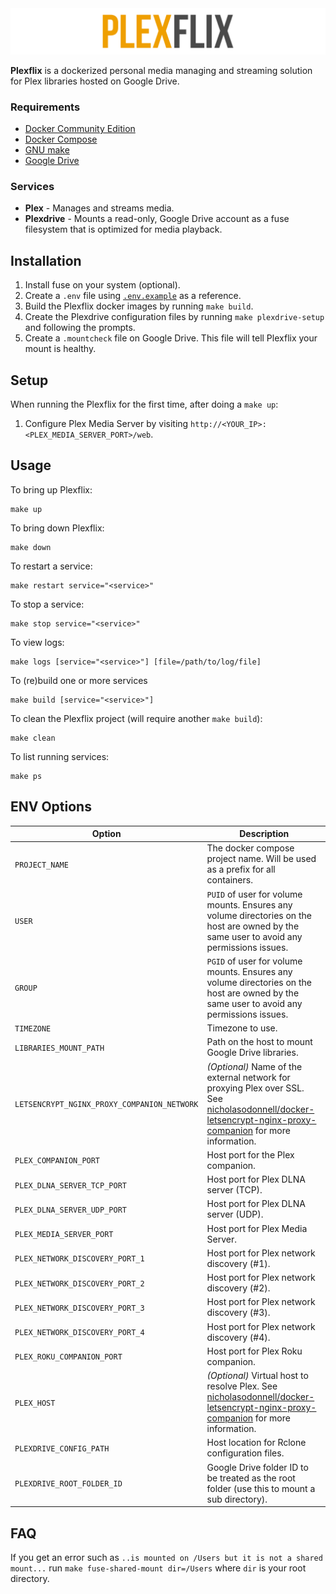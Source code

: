<img src="logo/logo.png" />

**Plexflix** is a dockerized personal media managing and streaming solution for Plex libraries hosted on Google Drive.

### Requirements

- [Docker Community Edition](https://www.docker.com/community-edition)
- [Docker Compose](https://docs.docker.com/compose/)
- [GNU make](https://www.gnu.org/software/make/)
- [Google Drive](https://drive.google.com/)

### Services

- **Plex** - Manages and streams media.
- **Plexdrive** - Mounts a read-only, Google Drive account as a fuse filesystem that is optimized for media playback.

## Installation

1. Install fuse on your system (optional).
2. Create a `.env` file using [`.env.example`](.env.example) as a reference.
3. Build the Plexflix docker images by running `make build`.
4. Create the Plexdrive configuration files by running `make plexdrive-setup` and following the prompts.
5. Create a `.mountcheck` file on Google Drive. This file will tell Plexflix your mount is healthy.

## Setup

When running the Plexflix for the first time, after doing a `make up`:

1. Configure Plex Media Server by visiting `http://<YOUR_IP>:<PLEX_MEDIA_SERVER_PORT>/web`.

## Usage

To bring up Plexflix:

```
make up
```

To bring down Plexflix:

```
make down
```

To restart a service:

```
make restart service="<service>"
```

To stop a service:

```
make stop service="<service>"
```

To view logs:

```
make logs [service="<service>"] [file=/path/to/log/file]
```

To (re)build one or more services

```
make build [service="<service>"]
```

To clean the Plexflix project (will require another `make build`):

```
make clean
```

To list running services:

```
make ps
```

## ENV Options

| Option                                      | Description                                                                                                                                                                                                                               |
| ------------------------------------------- | ----------------------------------------------------------------------------------------------------------------------------------------------------------------------------------------------------------------------------------------- |
| `PROJECT_NAME`                              | The docker compose project name. Will be used as a prefix for all containers.                                                                                                                                                             |
| `USER`                                      | `PUID` of user for volume mounts. Ensures any volume directories on the host are owned by the same user to avoid any permissions issues.                                                                                                  |
| `GROUP`                                     | `PGID` of user for volume mounts. Ensures any volume directories on the host are owned by the same user to avoid any permissions issues.                                                                                                  |
| `TIMEZONE`                                  | Timezone to use.                                                                                                                                                                                                                          |
| `LIBRARIES_MOUNT_PATH`                      | Path on the host to mount Google Drive libraries.                                                                                                                                                                                         |
| `LETSENCRYPT_NGINX_PROXY_COMPANION_NETWORK` | _(Optional)_ Name of the external network for proxying Plex over SSL. See [nicholasodonnell/docker-letsencrypt-nginx-proxy-companion](https://github.com/nicholasodonnell/docker-letsencrypt-nginx-proxy-companion) for more information. |
| `PLEX_COMPANION_PORT`                       | Host port for the Plex companion.                                                                                                                                                                                                         |
| `PLEX_DLNA_SERVER_TCP_PORT`                 | Host port for Plex DLNA server (TCP).                                                                                                                                                                                                     |
| `PLEX_DLNA_SERVER_UDP_PORT`                 | Host port for Plex DLNA server (UDP).                                                                                                                                                                                                     |
| `PLEX_MEDIA_SERVER_PORT`                    | Host port for Plex Media Server.                                                                                                                                                                                                          |
| `PLEX_NETWORK_DISCOVERY_PORT_1`             | Host port for Plex network discovery (#1).                                                                                                                                                                                                |
| `PLEX_NETWORK_DISCOVERY_PORT_2`             | Host port for Plex network discovery (#2).                                                                                                                                                                                                |
| `PLEX_NETWORK_DISCOVERY_PORT_3`             | Host port for Plex network discovery (#3).                                                                                                                                                                                                |
| `PLEX_NETWORK_DISCOVERY_PORT_4`             | Host port for Plex network discovery (#4).                                                                                                                                                                                                |
| `PLEX_ROKU_COMPANION_PORT`                  | Host port for Plex Roku companion.                                                                                                                                                                                                        |
| `PLEX_HOST`                                 | _(Optional)_ Virtual host to resolve Plex. See [nicholasodonnell/docker-letsencrypt-nginx-proxy-companion](https://github.com/nicholasodonnell/docker-letsencrypt-nginx-proxy-companion) for more information.                            |
| `PLEXDRIVE_CONFIG_PATH`                     | Host location for Rclone configuration files.                                                                                                                                                                                             |
| `PLEXDRIVE_ROOT_FOLDER_ID`                  | Google Drive folder ID to be treated as the root folder (use this to mount a sub directory).                                                                                                                                              |

## FAQ

If you get an error such as `..is mounted on /Users but it is not a shared mount...` run `make fuse-shared-mount dir=/Users` where `dir` is your root directory.
